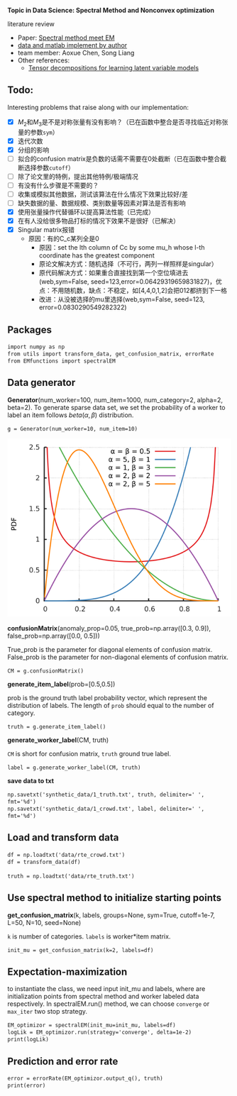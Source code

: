 **Topic in Data Science: Spectral Method and Nonconvex optimization**

literature review
- Paper: [Spectral method meet EM](https://www.jmlr.org/papers/volume17/14-511/14-511.pdf)
- [data and matlab implement by author](https://github.com/zhangyuc/SpectralMethodsMeetEM)
- team member: Aoxue Chen, Song Liang
- Other references:
    - [Tensor decompositions for learning latent variable models](https://www.jmlr.org/papers/volume15/anandkumar14b/anandkumar14b.pdf)

## Todo: 
Interesting problems that raise along with our implementation:

- [x] $M_2$和$M_3$是不是对称张量有没有影响？（已在函数中整合是否寻找临近对称张量的参数`sym`）
- [x] 迭代次数
- [x] 分组的影响
- [ ] 拟合的confusion matrix是负数的话需不需要在0处截断（已在函数中整合截断选择参数`cutoff`）
- [ ] 除了论文里的特例，提出其他特例/极端情况
- [ ] 有没有什么步骤是不需要的？
- [ ] 收集或模拟其他数据，测试该算法在什么情况下效果比较好/差
- [ ] 缺失数据的量、数据规模、类别数量等因素对算法是否有影响
- [x] 使用张量操作代替循环以提高算法性能（已完成）
- [x] 在有人没给很多物品打标的情况下效果不是很好（已解决）
- [x] Singular matrix报错
    - 原因：有的C_c某列全是0
        - 原因：set the lth column of Cc by some mu_h whose l-th coordinate has the greatest component
        - 原论文解决方式：随机选择（不可行，两列一样照样是singular）
        - 原代码解决方式：如果重合直接找到第一个空位填进去(web,sym=False, seed=123,error=0.06429319659831827)，优点：不用随机数，缺点：不稳定，如[4,4,0,1,2]会把012都挤到下一格
        - 改进：从没被选择的mu里选择(web,sym=False, seed=123, error=0.0830290549282322)


## Packages
```
import numpy as np
from utils import transform_data, get_confusion_matrix, errorRate
from EMfunctions import spectralEM
```

## Data generator

**Generator**(num_worker=100, num_item=1000, num_category=2, alpha=2, beta=2). To generate sparse data set, we set the probability of a worker to label an item follows $beta(\alpha, \beta)$ distribution.

```
g = Generator(num_worker=10, num_item=10)
```

![](pic/betadistribution.png)

**confusionMatrix**(anomaly_prop=0.05, true_prob=np.array([0.3, 0.9]), false_prob=np.array([0.0, 0.5]))

True_prob is the parameter for diagonal elements of confusion matrix. False_prob is the parameter for non-diagonal elements of confusion matrix.

```
CM = g.confusionMatrix()
```

**generate_item_label**(prob=[0.5,0.5])

prob is the ground truth label probability vector, which represent the distribution of labels. The length of `prob` should equal to the number of category.

```
truth = g.generate_item_label()
```

**generate_worker_label**(CM, truth)

`CM` is short for confusion matrix, `truth` ground true label.

```
label = g.generate_worker_label(CM, truth)
```

**save data to txt**

```
np.savetxt('synthetic_data/1_truth.txt', truth, delimiter=' ', fmt='%d')
np.savetxt('synthetic_data/1_crowd.txt', label, delimiter=' ', fmt='%d')
```

## Load and transform data
```
df = np.loadtxt('data/rte_crowd.txt')
df = transform_data(df)

truth = np.loadtxt('data/rte_truth.txt')
```

## Use spectral method to initialize starting points

**get_confusion_matrix**(k, labels, groups=None, sym=True, cutoff=1e-7, L=50, N=10, seed=None)

`k` is number of categories. `labels` is worker*item matrix.

```
init_mu = get_confusion_matrix(k=2, labels=df)
```

## Expectation-maximization 

to instantiate the class, we need input init_mu and labels, where are initialization points from spectral method and worker labeled data respectively. In spectralEM.run() method, we can choose `converge` or `max_iter` two stop strategy.

```
EM_optimizor = spectralEM(init_mu=init_mu, labels=df)
logLik = EM_optimizor.run(strategy='converge', delta=1e-2)
print(logLik)
```

## Prediction and error rate

```
error = errorRate(EM_optimizor.output_q(), truth)
print(error)
```
